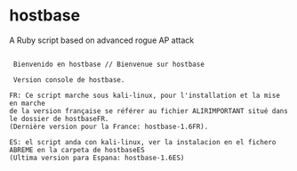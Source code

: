 # hostbase
A Ruby script based on advanced rogue AP attack




~~~~~~~~~~~~~~~~~~ Hostbase project By Koala @ crack-wifi.com @ wifi-libre.com @ kali-linux.fr ~~~~~~~~~~~~~~~~~~~~

 Bienvenido en hostbase // Bienvenue sur hostbase
 
 Version console de hostbase.
 
FR: Ce script marche sous kali-linux, pour l'installation et la mise en marche
de la version française se référer au fichier ALIRIMPORTANT situé dans le dossier de hostbaseFR.
(Dernière version pour la France: hostbase-1.6FR).

ES: el script anda con kali-linux, ver la instalacion en el fichero ABREME en la carpeta de hostbaseES
(Ultima version para Espana: hostbase-1.6ES)
